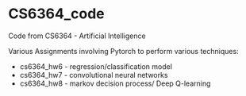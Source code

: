 # CS6364_code

Code from CS6364 - Artificial Intelligence

Various Assignments involving Pytorch to perform various techniques:

 - cs6364_hw6 - regression/classification model
 - cs6364_hw7 - convolutional neural networks
 - cs6364_hw8 - markov decision process/ Deep Q-learning

